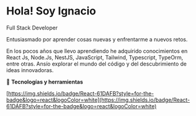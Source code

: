 # Hola! Soy Ignacio
Full Stack Developer 

Entusiasmado por aprender cosas nuevas y enfrentarme a nuevos retos.

En los pocos años que llevo aprendiendo he adquirido conocimientos en React Js, Node.Js, NestJS, JavaScript, Tailwind, Typescript, TypeOrm, entre otras. Ansío explorar el mundo del código y del descubrimiento de ideas innovadoras.

🚀 **Tecnologías y herramientas**

[https://img.shields.io/badge/React-61DAFB?style=for-the-badge&logo=react&logoColor=white](https://img.shields.io/badge/React-61DAFB?style=for-the-badge&logo=react&logoColor=white)
